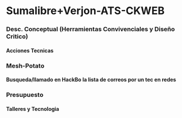 # Sumalibre+Verjon-ATS-CKWEB


### Desc. Conceptual (Herramientas Convivenciales y Diseño Critico)

#### Acciones Tecnicas

### Mesh-Potato


#### Busqueda/llamado en HackBo la lista de correos por un tec en redes


### Presupuesto

#### Talleres y Tecnologia
